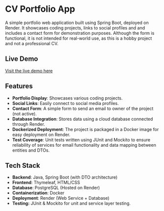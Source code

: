 # CV Portfolio App

A simple portfolio web application built using Spring Boot, deployed on Render.
It showcases coding projects, links to social profiles and  and includes a 
contact form for demonstration purposes. Although the form is functional, 
it is not intended for real-world use, as this is a hobby project and not a professional CV.

## Live Demo

[Visit the live demo here](https://cv-app-oqgw.onrender.com/)

## Features

- **Portfolio Display**: Showcases various coding projects.
- **Social Links**: Easily connect to social media profiles.
- **Contact Form**: A simple form to send an email to owner of the project (not active).
- **Database Integration**: Stores data using a cloud database connected through Render.
- **Dockerized Deployment**: The project is packaged in a Docker image for easy deployment on Render.
- **Test Coverage**: Unit tests written using JUnit and Mockito to ensure reliability of services for
  email functionality and data mapping between entities and DTOs.
  
## Tech Stack

- **Backend**: Java, Spring Boot (with DTO architecture)
- **Frontend**: Thymeleaf, HTML/CSS
- **Database**: PostgreSQL (Hosted on Render)
- **Containerization**: Docker
- **Deployment**: Render (Web Service + Database)
- **Testing:** JUnit & Mockito for unit and service layer testing. 

